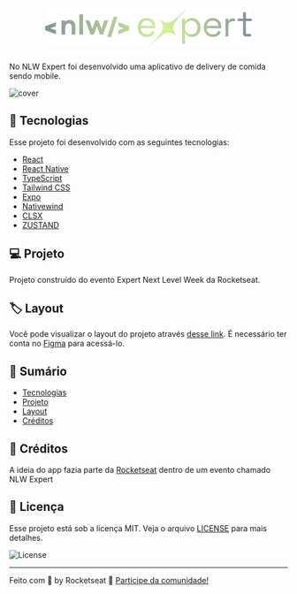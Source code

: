 <h1 align="center"> <img alt="nlw-logo" src="/src/assets/logo.png" /> </h1>

No NLW Expert foi desenvolvido uma aplicativo de delivery de comida sendo mobile.

![cover](.github/cover.png?style=flat)

## :rocket: Tecnologias

Esse projeto foi desenvolvido com as seguintes tecnologias:

- [React](https://pt-br.reactjs.org/)
- [React Native](https://reactnative.dev/)
- [TypeScript](https://www.typescriptlang.org/)
- [Tailwind CSS](https://tailwindcss.com/)
- [Expo](https://docs.expo.dev/)
- [Nativewind](https://expressjs.com/pt-br)
- [CLSX](https://www.prisma.io/)
- [ZUSTAND](https://zustand-demo.pmnd.rs/)

## :computer: Projeto

Projeto construído do evento Expert Next Level Week da Rocketseat.

## :label: Layout

Você pode visualizar o layout do projeto através [desse link](https://www.figma.com/community/file/1336456468568916765/nlw-expert-orders). É necessário ter conta no [Figma](https://figma.com) para acessá-lo.


## :notebook: Sumário
- [Tecnologias](#rocket-tecnologias)
- [Projeto](#computer-projeto)
- [Layout](#label-layout)
- [Créditos](#tada-créditos)

## :tada: Créditos

A ideia do app fazia parte da [Rocketseat](https://www.rocketseat.com.br/) dentro de um evento chamado NLW Expert

## 📝 Licença

Esse projeto está sob a licença MIT. Veja o arquivo [LICENSE](LICENSE) para mais detalhes.

<img alt="License" src="https://img.shields.io/static/v1?label=license&message=MIT&color=8B5CF6&labelColor=000000">

---

Feito com 💜 by Rocketseat :wave: [Participe da comunidade!](https://discordapp.com/invite/gCRAFhc)